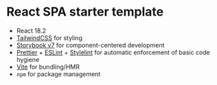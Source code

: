 # React SPA starter template

 - React 18.2
 - [TailwindCSS](https://tailwindcss.com/) for styling
 - [Storybook v7](https://storybook.js.org/docs/7.0/react/get-started/introduction) for component-centered development
 - [Prettier](https://prettier.io/) + [ESLint](https://eslint.org/) + [Stylelint](https://stylelint.io/) for automatic enforcement of basic code hygiene
 - [Vite](https://vitejs.dev/) for bundling/HMR
 - `npm` for package management
